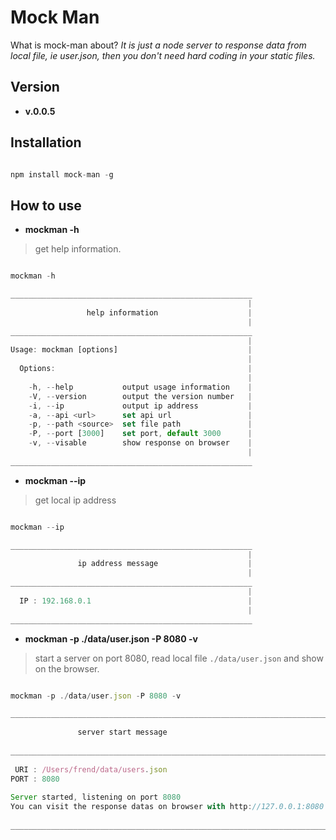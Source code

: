 # Mock Man

What is mock-man about? *It is just a node server to response data from local file, ie user.json, then you don't need hard coding in your static files.*

## Version

- **v.0.0.5**

## Installation

```javascript

npm install mock-man -g

```

## How to use

- **mockman -h**

> get help information.

```javascript

mockman -h

______________________________________________________
                                                     |
                 help information                    |
                                                     |
______________________________________________________
                                                     |
Usage: mockman [options]                             |
                                                     |
  Options:                                           |
                                                     |
    -h, --help           output usage information    |
    -V, --version        output the version number   |
    -i, --ip             output ip address           |
    -a, --api <url>      set api url                 |
    -p, --path <source>  set file path               |
    -P, --port [3000]    set port, default 3000      |
    -v, --visable        show response on browser    |
                                                     |
______________________________________________________

```

- **mockman --ip**

> get local ip address

```javascript

mockman --ip

______________________________________________________
                                                     |
               ip address message                    |
                                                     |
______________________________________________________
                                                     |
  IP : 192.168.0.1                                   |
                                                     |
______________________________________________________

```

- **mockman -p ./data/user.json -P 8080 -v**

> start a server on port 8080, read local file `./data/user.json` and show on the browser.

```javascript

mockman -p ./data/user.json -P 8080 -v

_________________________________________________________________________
                                                                        |
               server start message                                     |
                                                                        |
_________________________________________________________________________
                                                                        |
 URI : /Users/frend/data/users.json                                     |
PORT : 8080                                                             |
                                                                        |
Server started, listening on port 8080                                  |
You can visit the response datas on browser with http://127.0.0.1:8080  |
                                                                        |
_________________________________________________________________________

```
